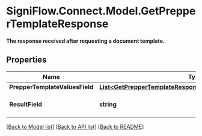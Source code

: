 # SigniFlow.Connect.Model.GetPrepperTemplateResponse
#### The response received after requesting a document template.

## Properties

Name | Type | Description | Notes
------------ | ------------- | ------------- | -------------
**PrepperTemplateValuesField** | [**List&lt;GetPrepperTemplateResponsePrepperTemplateValuesField&gt;**](GetPrepperTemplateResponsePrepperTemplateValuesField.md) |  | 
**ResultField** | **string** | Displays the result of the call. | 

[[Back to Model list]](../README.md#documentation-for-models) [[Back to API list]](../README.md#documentation-for-api-endpoints) [[Back to README]](../README.md)

